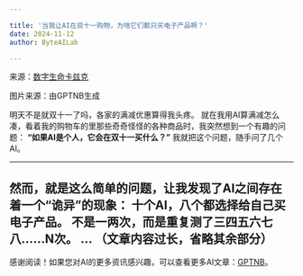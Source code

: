```yaml
---

title: '当我让AI在双十一购物，为啥它们都只买电子产品啊？'
date: 2024-11-12
author: ByteAILab

---
```


来源：[数字生命卡兹克](https://mp.weixin.qq.com/s/gKphNfOcfaESMhFEO0oo8g)

图片来源：由GPTNB生成

明天不是就双十一了吗，各家的满减优惠算得我头疼。
就在我用AI算满减怎么凑，看着我的购物车的里那些奇奇怪怪的各种商品时，我突然想到一个有趣的问题：
**“如果AI是个人，它会在双十一买什么？”**
我就把这个问题，随手问了几个AI。

---

然而，就是这么简单的问题，让我发现了AI之间存在着一个“诡异”的现象：
十个AI，八个都选择给自己买**电子产品**。
不是一两次，而是重复测了三四五六七八……N次。
...
（文章内容过长，省略其余部分）
---
感谢阅读！如果您对AI的更多资讯感兴趣，可以查看更多AI文章：[GPTNB](https://gptnb.com)。